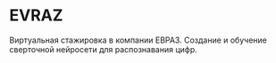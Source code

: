 # EVRAZ
Виртуальная стажировка в компании ЕВРАЗ. Создание и обучение сверточной нейросети для распознавания цифр.
